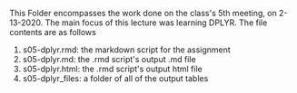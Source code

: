This Folder encompasses the work done on the class's 5th meeting, on 2-13-2020. 
The main focus of this lecture was learning DPLYR. 
The file contents are as follows

1) s05-dplyr.rmd: the markdown script for the assignment
2) s05-dplyr.md:  the .rmd script's output .md file
3) s05-dplyr.html: the .rmd script's output html file
4) s05-dplyr_files: a folder of all of the output tables
